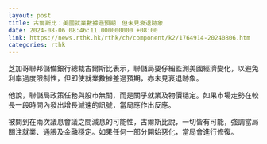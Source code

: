 ```yaml
---
layout: post
title: 古爾斯比：美國就業數據遜預期　但未見衰退跡象
date: 2024-08-06 08:46:11.000000000 +08:00
link: https://news.rthk.hk/rthk/ch/component/k2/1764914-20240806.htm
categories: rthk
---
```


芝加哥聯邦儲備銀行總裁古爾斯比表示，聯儲局要仔細監測美國經濟變化，以避免利率過度限制性，但即使就業數據差過預期，亦未見衰退跡象。

他說，聯儲局政策任務與股市無關，而是關乎就業及物價穩定。如果市場走勢在較長一段時間內發出增長減速的訊號，當局應作出反應。

被問到在兩次議息會議之間減息的可能性，古爾斯比說，一切皆有可能，強調當局關注就業、通脹及金融穩定。如果任何一部分開始惡化，當局會進行修復。
